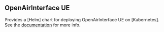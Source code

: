 ## OpenAirInterface UE

Provides a [Helm] chart for deploying OpenAirInterface UE on [Kubernetes].
See the [documentation](https://docs.onosproject.org/onos-ran/docs/deployment/) for more info.
